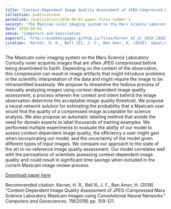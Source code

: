 ```yaml
---
title: "Context-Dependent Image Quality Assessment of JPEG-Compressed Mars Science Laboratory Mastcam Images using Convolutional Neural Networks"
collection: publications
permalink: /publication/2018-09-01-paper-title-number-1
excerpt: 'The Mastcam color imaging system on the Mars Science Laboratory Curiosity rover acquires images that are often JPEG compressed before being downlinked to Earth. Depending on the context of the observation, this compression can result in image artifacts that might introduce problems in the scientific interpretation of the data and might require the image to be retransmitted losslessly. We propose to streamline the tedious process of manually analyzing images using context-dependent image quality assessment, a process wherein the context and intent behind the image observation determine the acceptable image quality threshold. We propose a neural network solution for estimating the probability that a Mastcam user would find the quality of a compressed image acceptable for science analysis. We also propose an automatic labeling method that avoids the need for domain experts to label thousands of training examples. We performed multiple experiments to evaluate the ability of our model to assess context-dependent image quality, the efficiency a user might gain when incorporating our model, and the uncertainty of the model given different types of input images. We compare our approach to the state of the art in no-reference image quality assessment. Our model correlates well with the perceptions of scientists assessing context-dependent image quality and could result in significant time savings when included in the current Mastcam image review process.'
date: 2018-09-01
venue: 'Computers and Geosciences'
paperurl: 'http://academicpages.github.io/files/Kerner_et_al_2018_CAGEO.pdf'
citation: 'Kerner, H. R., Bell III, J. F., Ben Amor, H. (2018). &quot;Context-Dependent Image Quality Assessment of JPEG-Compressed Mars Science Laboratory Mastcam Images using Convolutional Neural Networks.&quot; <i>Computers and Geosciences</i>. 118(2018) pp. 109-121.'
---
```

The Mastcam color imaging system on the Mars Science Laboratory Curiosity rover acquires images that are often JPEG compressed before being downlinked to Earth. Depending on the context of the observation, this compression can result in image artifacts that might introduce problems in the scientific interpretation of the data and might require the image to be retransmitted losslessly. We propose to streamline the tedious process of manually analyzing images using context-dependent image quality assessment, a process wherein the context and intent behind the image observation determine the acceptable image quality threshold. We propose a neural network solution for estimating the probability that a Mastcam user would find the quality of a compressed image acceptable for science analysis. We also propose an automatic labeling method that avoids the need for domain experts to label thousands of training examples. We performed multiple experiments to evaluate the ability of our model to assess context-dependent image quality, the efficiency a user might gain when incorporating our model, and the uncertainty of the model given different types of input images. We compare our approach to the state of the art in no-reference image quality assessment. Our model correlates well with the perceptions of scientists assessing context-dependent image quality and could result in significant time savings when included in the current Mastcam image review process.

[Download paper here](http://academicpages.github.io/files/Kerner_et_al_2018_CAGEO.pdf)

Recommended citation: Kerner, H. R., Bell III, J. F., Ben Amor, H. (2018). &quot;Context-Dependent Image Quality Assessment of JPEG-Compressed Mars Science Laboratory Mastcam Images using Convolutional Neural Networks.&quot; <i>Computers and Geosciences</i>. 118(2018) pp. 109-121.